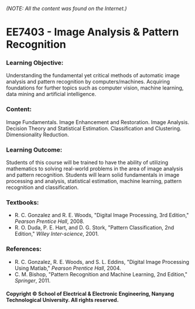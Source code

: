 *(NOTE: All the content was found on the Internet.)*

# EE7403 - Image Analysis &amp; Pattern Recognition

### Learning Objective:

Understanding the fundamental yet critical methods of automatic image analysis and pattern recognition by computers/machines. Acquiring foundations for further topics such as computer vision, machine learning, data mining and artificial intelligence.

### Content:

Image Fundamentals. Image Enhancement and Restoration. Image Analysis. Decision Theory and Statistical Estimation. Classification and Clustering. Dimensionality Reduction.

### Learning Outcome:

Students of this course will be trained to have the ability of utilizing mathematics to solving real-world problems in the area of image analysis and pattern recognition. Students will learn solid fundamentals in image processing and analysis, statistical estimation, machine learning, pattern recognition and classification.

### Textbooks:

- R. C. Gonzalez and R. E. Woods, "Digital Image Processing, 3rd Edition," <i>Pearson Prentice Hall</i>, 2008.
- R. O. Duda, P. E. Hart, and D. G. Stork, "Pattern Classification, 2nd Edition," <i>Wiley Inter-science</i>, 2001.

### References:

- R. C. Gonzalez, R. E. Woods, and S. L. Eddins, "Digital Image Processing Using Matlab," <i>Pearson Prentice Hall</i>, 2004.
- C. M. Bishop, "Pattern Recognition and Machine Learning, 2nd Edition," <i>Springer</i>, 2011.

#### Copyright © School of Electrical & Electronic Engineering, Nanyang Technological University. All rights reserved.
